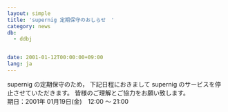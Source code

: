 ```yaml
---
layout: simple
title: 'supernig 定期保守のおしらせ　'
category: news
db:
  - ddbj


date: 2001-01-12T00:00:00+09:00
lang: ja
---
```


supernig の定期保守のため， 下記日程におきまして supernig のサービスを停止させていただきます。 皆様のご理解とご協力をお願い致します。<br>期日：2001年 01月19日(金)　12:00 ～ 21:00

